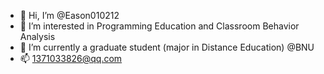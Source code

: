 - 👋 Hi, I’m @Eason010212
- 👀 I’m interested in Programming Education and Classroom Behavior Analysis
- 🌱 I’m currently a graduate student (major in Distance Education) @BNU
- 📫 1371033826@qq.com

<!---
Eason010212/Eason010212 is a ✨ special ✨ repository because its `README.md` (this file) appears on your GitHub profile.
You can click the Preview link to take a look at your changes.
--->
